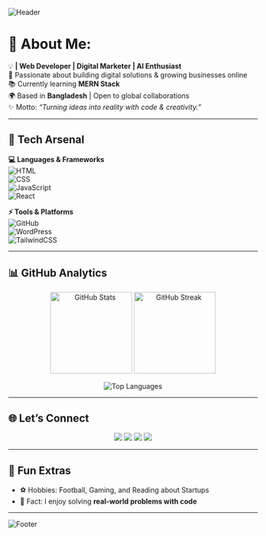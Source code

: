 <!-- Banner -->
![Header](https://capsule-render.vercel.app/api?type=waving&color=gradient&height=200&section=header&text=Hi%20I'm%20Rupom!%20👋&fontSize=45&fontAlignY=35&animation=fadeIn)

# 💫 About Me:
💡 **| Web Developer | Digital Marketer | AI Enthusiast**  
🚀 Passionate about building digital solutions & growing businesses online  
📚 Currently learning **MERN Stack**  
🌍 Based in **Bangladesh** | Open to global collaborations  
✨ Motto: *“Turning ideas into reality with code & creativity.”*  

---

## 🚀 Tech Arsenal  

**💻 Languages & Frameworks**  
![HTML](https://img.shields.io/badge/HTML5-E34F26?style=for-the-badge&logo=html5&logoColor=white)  
![CSS](https://img.shields.io/badge/CSS3-1572B6?style=for-the-badge&logo=css3&logoColor=white)  
![JavaScript](https://img.shields.io/badge/JavaScript-F7DF1E?style=for-the-badge&logo=javascript&logoColor=black)  
![React](https://img.shields.io/badge/React-20232A?style=for-the-badge&logo=react&logoColor=61DAFB)  


**⚡ Tools & Platforms**  
![GitHub](https://img.shields.io/badge/GitHub-100000?style=for-the-badge&logo=github&logoColor=white)  
![WordPress](https://img.shields.io/badge/WordPress-21759B?style=for-the-badge&logo=wordpress&logoColor=white)  
![TailwindCSS](https://img.shields.io/badge/Tailwind_CSS-38B2AC?style=for-the-badge&logo=tailwind-css&logoColor=white)  

---

## 📊 GitHub Analytics  

<p align="center">
  <img src="https://github-readme-stats.vercel.app/api?username=iamrupom07&show_icons=true&theme=tokyonight" alt="GitHub Stats" height="165"/>
  <img src="https://github-readme-streak-stats.herokuapp.com/?user=iamrupom07&theme=tokyonight" alt="GitHub Streak" height="165"/>
</p>  

<p align="center">
  <img src="https://github-readme-stats.vercel.app/api/top-langs/?username=iamrupom07&layout=compact&theme=tokyonight" alt="Top Languages"/>
</p>  

---

## 🌐 Let’s Connect  

<p align="center">
  <a href="https://iamrupom.netlify.app/"><img src="https://img.shields.io/badge/🌍%20Portfolio-000?style=for-the-badge"></a>
  <a href="https://www.linkedin.com/in/rupomsaidur"><img src="https://img.shields.io/badge/LinkedIn-blue?style=for-the-badge&logo=linkedin"></a>
  <a href="https://github.com/iamrupom07"><img src="https://img.shields.io/badge/GitHub-181717?style=for-the-badge&logo=github"></a>
  <a href="https://x.com/"><img src="https://img.shields.io/badge/Twitter-black?style=for-the-badge&logo=twitter"></a>
</p>  

---

## 🎨 Fun Extras  

- ⚽ Hobbies: Football, Gaming, and Reading about Startups  
- 🧩 Fact: I enjoy solving **real-world problems with code**  

---

<!-- Footer -->
![Footer](https://capsule-render.vercel.app/api?type=waving&color=gradient&height=100&section=footer)
